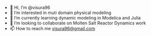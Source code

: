 - 👋 Hi, I’m @visura96
- 👀 I’m interested in muti domain physical modeling
- 🌱 I’m currently learning dynamic modeling in Modelica and Julia
- 💞️ I’m looking to collaborate on Molten Salt Reactor Dynamics work
- 📫 How to reach me visura96@gmail.com

<!---
visura96/visura96 is a ✨ special ✨ repository because its `README.md` (this file) appears on your GitHub profile.
You can click the Preview link to take a look at your changes.
--->
